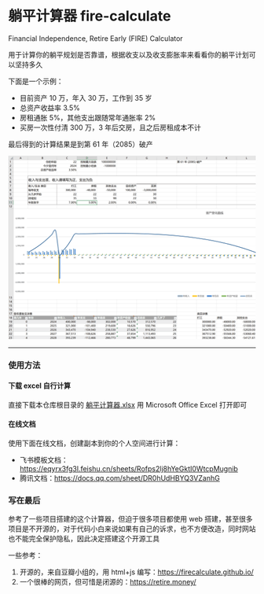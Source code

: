 # 躺平计算器 fire-calculate

Financial Independence, Retire Early (FIRE) Calculator

用于计算你的躺平规划是否靠谱，根据收支以及收支膨胀率来看看你的躺平计划可以坚持多久

下面是一个示例：

- 目前资产 10 万，年入 30 万，工作到 35 岁
- 总资产收益率 3.5%
- 房租通胀 5%，其他支出跟随常年通胀率 2%
- 买房一次性付清 300 万，3 年后交房，且之后房租成本不计

最后得到的计算结果是到第 61 年（2085）破产

![](image_screen.png)

---

### 使用方法

#### 下载 excel 自行计算

直接下载本仓库根目录的 [躺平计算器.xlsx](躺平计算器.xlsx) 用 Microsoft Office Excel 打开即可

#### 在线文档

使用下面在线文档，创建副本到你的个人空间进行计算：

- 飞书模板文档：https://eqyrx3fg3l.feishu.cn/sheets/Rofps2lj8hYeGktI0WtcpMugnib
- 腾讯文档：https://docs.qq.com/sheet/DR0hUdHBYQ3VZanhG

### 写在最后

参考了一些项目搭建的这个计算器，但迫于很多项目都使用 web 搭建，甚至很多项目是不开源的，对于代码小白来说如果有自己的诉求，也不方便改造，同时网站也不能完全保护隐私，因此决定搭建这个开源工具

一些参考：

1. 开源的，来自豆瓣小组的，用 html+js 编写：https://firecalculate.github.io/
2. 一个很棒的网页，但可惜是闭源的：https://retire.money/
